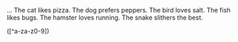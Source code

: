 ...
The cat likes pizza. The dog prefers peppers. The bird loves salt. The fish likes bugs. The hamster loves running. The snake slithers the best.

([^a-za-z0-9])
